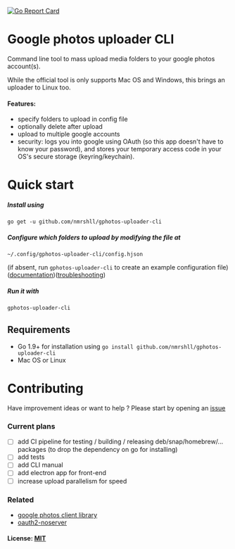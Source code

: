 [![Go Report Card](https://goreportcard.com/badge/github.com/nmrshll/gphotos-uploader-cli)](https://goreportcard.com/report/github.com/nmrshll/gphotos-uploader-cli)
<!--- [![Snap Status](https://build.snapcraft.io/badge/nmrshll/gphotos-uploader-cli.svg)](https://build.snapcraft.io/user/nmrshll/gphotos-uploader-cli) --->


# Google photos uploader CLI
Command line tool to mass upload media folders to your google photos account(s).    

While the official tool is only supports Mac OS and Windows, this brings an uploader to Linux too.    

#### Features:
- specify folders to upload in config file
- optionally delete after upload
- upload to multiple google accounts
- security: logs you into google using OAuth (so this app doesn't have to know your password), and stores your temporary access code in your OS's secure storage (keyring/keychain).

# Quick start
##### Install using     
```
go get -u github.com/nmrshll/gphotos-uploader-cli
```    
##### Configure which folders to upload by modifying the file at
```
~/.config/gphotos-uploader-cli/config.hjson
```
(if absent, run `gphotos-uploader-cli` to create an example configuration file)
([documentation](./.docs/configuration.md))([troubleshooting](./.docs/installation-troubleshooting.md))
##### Run it with 
```
gphotos-uploader-cli
```    

## Requirements
- Go 1.9+ for installation using `go install github.com/nmrshll/gphotos-uploader-cli`
- Mac OS or Linux

# Contributing
Have improvement ideas or want to help ? Please start by opening an [issue](https://github.com/nmrshll/gphotos-uploader-cli/issues)  

### Current plans
- [ ] add CI pipeline for testing / building / releasing deb/snap/homebrew/... packages (to drop the dependency on go for installing)
- [ ] add tests
- [ ] add CLI manual
- [ ] add electron app for front-end
- [ ] increase upload parallelism for speed

### Related
- [google photos client library](https://github.com/nmrshll/google-photos-api-client-go)
- [oauth2-noserver](https://github.com/nmrshll/oauth2-noserver)


#### License: [MIT](./.docs/LICENSE)
